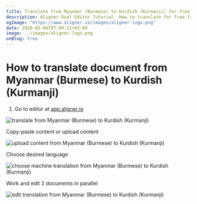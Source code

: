 ```yaml
---
title: Translate from Myanmar (Burmese) to Kurdish (Kurmanji) for free in Aligner Editor
description: Aligner Dual Editor Tutorial. How to translate for free from Myanmar (Burmese) to Kurdish (Kurmanji). Aligner is multilingual document management platform. 
ogImage: "https://www.aligner.io/images/aligner-logo.png"
date: 2020-05-06T07:09:21+03:00
image: ../images/aligner-logo.png
onBlog: true
---
```


# How to translate document from Myanmar (Burmese) to Kurdish (Kurmanji)

1. Go to editor at [app.aligner.io](https://app.aligner.io "Aligner App web page")

![translate from Myanmar (Burmese) to Kurdish (Kurmanji)](../aligner-blank-editor.png "translate from Myanmar (Burmese) to Kurdish (Kurmanji)")

Copy-paste content or upload content

![upload content from Myanmar (Burmese) to Kurdish (Kurmanji)](../aligner-uploaded-document.png "upload content from Myanmar (Burmese) to Kurdish (Kurmanji)")

Choose desired language

![choose machine translation from Myanmar (Burmese) to Kurdish (Kurmanji)](../aligner-language-dropdown.png "choose machine translation from Myanmar (Burmese) to Kurdish (Kurmanji)")

Work and edit 2 documents in parallel

![edit translation from Myanmar (Burmese) to Kurdish (Kurmanji)](../aligner-double-sitded-editor.png "edit translation from Myanmar (Burmese) to Kurdish (Kurmanji)")

